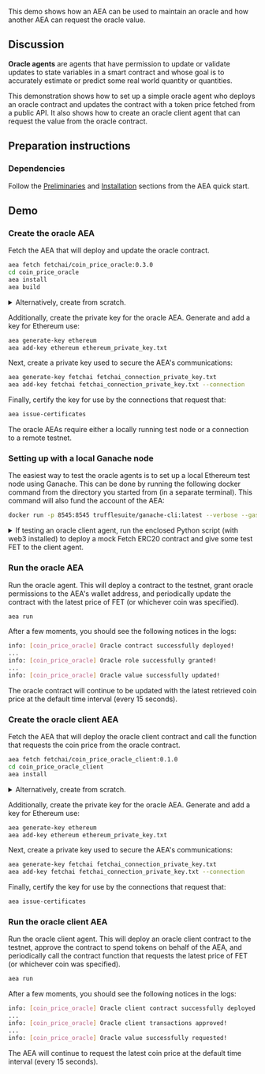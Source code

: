 This demo shows how an AEA can be used to maintain an oracle and how another AEA can request the oracle value.

## Discussion

**Oracle agents** are agents that have permission to update or validate updates to state variables in a smart contract and whose goal is to accurately estimate or predict some real world quantity or quantities.

This demonstration shows how to set up a simple oracle agent who deploys an oracle contract and updates the contract with a token price fetched from a public API. It also shows how to create an oracle client agent that can request the value from the oracle contract. 

## Preparation instructions
 
### Dependencies

Follow the <a href="../quickstart/#preliminaries">Preliminaries</a> and <a href="../quickstart/#installation">Installation</a> sections from the AEA quick start.

## Demo

### Create the oracle AEA

Fetch the AEA that will deploy and update the oracle contract.

``` bash
aea fetch fetchai/coin_price_oracle:0.3.0
cd coin_price_oracle
aea install
aea build
```

<details><summary>Alternatively, create from scratch.</summary>
<p>

Create the AEA that will deploy the contract.

``` bash
aea create coin_price_oracle
cd coin_price_oracle
aea add connection fetchai/http_client:0.16.0
aea add connection fetchai/ledger:0.12.0
aea add connection fetchai/p2p_libp2p:0.14.0
aea add skill fetchai/coin_price:0.3.0
aea add skill fetchai/simple_oracle:0.3.0
aea install
aea config set agent.default_connection fetchai/p2p_libp2p:0.14.0
```

Then update the agent configuration with the default routing and cert requests:
``` bash
aea config set --type dict agent.default_routing \
'{
"fetchai/contract_api:0.10.0": "fetchai/ledger:0.12.0",
"fetchai/http:0.11.0": "fetchai/http_client:0.16.0",
"fetchai/ledger_api:0.9.0": "fetchai/ledger:0.12.0"
}'
aea config set --type list vendor.fetchai.connections.p2p_libp2p.cert_requests \
'[{"identifier": "acn", "ledger_id": "ethereum", "not_after": "2022-01-01", "not_before": "2021-01-01", "public_key": "fetchai", "save_path": ".certs/conn_cert.txt"}]'
```

And change the default ledger:
``` bash
aea config set agent.default_ledger ethereum
```

</p>
</details>

Additionally, create the private key for the oracle AEA. Generate and add a key for Ethereum use:

``` bash
aea generate-key ethereum
aea add-key ethereum ethereum_private_key.txt
```

Next, create a private key used to secure the AEA's communications:
``` bash
aea generate-key fetchai fetchai_connection_private_key.txt
aea add-key fetchai fetchai_connection_private_key.txt --connection
```

Finally, certify the key for use by the connections that request that:
``` bash
aea issue-certificates
```

The oracle AEAs require either a locally running test node or a connection to a remote testnet.

### Setting up with a local Ganache node

The easiest way to test the oracle agents is to set up a local Ethereum test node using Ganache. This can be done by running the following docker command from the directory you started from (in a separate terminal). This command will also fund the account of the AEA:
``` bash
docker run -p 8545:8545 trufflesuite/ganache-cli:latest --verbose --gasPrice=0 --gasLimit=0x1fffffffffffff --account="$(cat coin_price_oracle/ethereum_private_key.txt),1000000000000000000000"
```

<details><summary>If testing an oracle client agent, run the enclosed Python script (with web3 installed) to deploy a mock Fetch ERC20 contract and give some test FET to the client agent.</summary>
<p>

```python
import json
import os
from web3 import Web3, eth

FILE_DIR = os.path.dirname(os.path.realpath(__file__))
CONTRACT_PATH = os.path.join(FILE_DIR, "vendor/fetchai/contracts/fet_erc20/build/FetERC20Mock.json")
CLIENT_PRIVATE_KEY_PATH = os.path.join(FILE_DIR, "ethereum_private_key.txt")

# Solidity source code
with open(CONTRACT_PATH) as file:
    compiled_sol = json.load(file)

# web3.py instance
w3 = Web3(Web3.HTTPProvider('http://127.0.0.1:8545'))

# Set pre-funded account as sender
w3.eth.defaultAccount = w3.eth.accounts[0]

# Import client account from private key
with open(CLIENT_PRIVATE_KEY_PATH) as file:
    private_key = file.read()
client_account = w3.eth.account.privateKeyToAccount(private_key)

# Deploy mock Fetch ERC20 contract
FetERC20Mock = w3.eth.contract(abi=compiled_sol['abi'], bytecode=compiled_sol['bytecode'])

# Submit the transaction that deploys the contract
tx_hash = FetERC20Mock.constructor(
    name="FetERC20Mock",
    symbol="MFET",
    initialSupply=int(1e23),
    decimals_=18).transact()

# Wait for the transaction to be mined, and get the transaction receipt
tx_receipt = w3.eth.waitForTransactionReceipt(tx_hash)

# Print out the contract address
print("FetERC20Mock contract deployed at:", tx_receipt.contractAddress)

# Get deployed contract
fet_erc20_mock = w3.eth.contract(address=tx_receipt.contractAddress, abi=compiled_sol['abi'])

# Transfer some test FET to oracle client account
tx_hash = fet_erc20_mock.functions.transfer(client_account.address, int(1e20)).transact()
tx_receipt = w3.eth.waitForTransactionReceipt(tx_hash)
```

</p>
</details>

### Run the oracle AEA

Run the oracle agent. This will deploy a contract to the testnet, grant oracle permissions to the AEA's wallet address, and periodically update the contract with the latest price of FET (or whichever coin was specified).
``` bash
aea run
```

After a few moments, you should see the following notices in the logs:
``` bash
info: [coin_price_oracle] Oracle contract successfully deployed!
...
info: [coin_price_oracle] Oracle role successfully granted!
...
info: [coin_price_oracle] Oracle value successfully updated!
```
The oracle contract will continue to be updated with the latest retrieved coin price at the default time interval (every 15 seconds).

### Create the oracle client AEA

Fetch the AEA that will deploy the oracle client contract and call the function that requests the coin price from the oracle contract.

``` bash
aea fetch fetchai/coin_price_oracle_client:0.1.0
cd coin_price_oracle_client
aea install
```

<details><summary>Alternatively, create from scratch.</summary>
<p>

Create the AEA that will deploy the contract.

``` bash
aea create coin_price_oracle
cd coin_price_oracle
aea add connection fetchai/http_client:0.16.0
aea add connection fetchai/ledger:0.12.0
aea add skill fetchai/simple_oracle_client:0.3.0
aea install
aea config set agent.default_connection fetchai/ledger:0.12.0
```

Then update the agent configuration with the default routing and cert requests:
``` bash
aea config set --type dict agent.default_routing \
'{
"fetchai/contract_api:0.10.0": "fetchai/ledger:0.12.0",
"fetchai/http:0.11.0": "fetchai/http_client:0.16.0",
"fetchai/ledger_api:0.9.0": "fetchai/ledger:0.12.0"
}'
```

Change the default ledger:
``` bash
aea config set agent.default_ledger ethereum
```

And set the contract addresses:
``` bash
aea config set vendor.fetchai.skills.simple_oracle_client.models.strategy.args.erc20_address ERC20_ADDRESS
aea config set vendor.fetchai.skills.simple_oracle_client.models.strategy.args.oracle_contract_address ORACLE_ADDRESS
```
where `ORACLE_ADDRESS` appears in the `contractAddress` field of the (first) contract deployment transaction.

</p>
</details>

Additionally, create the private key for the oracle AEA. Generate and add a key for Ethereum use:

``` bash
aea generate-key ethereum
aea add-key ethereum ethereum_private_key.txt
```

Next, create a private key used to secure the AEA's communications:
``` bash
aea generate-key fetchai fetchai_connection_private_key.txt
aea add-key fetchai fetchai_connection_private_key.txt --connection
```

Finally, certify the key for use by the connections that request that:
``` bash
aea issue-certificates
```

### Run the oracle client AEA

Run the oracle client agent. This will deploy an oracle client contract to the testnet, approve the contract to spend tokens on behalf of the AEA, and periodically call the contract function that requests the latest price of FET (or whichever coin was specified).
``` bash
aea run
```

After a few moments, you should see the following notices in the logs:
``` bash
info: [coin_price_oracle] Oracle client contract successfully deployed!
...
info: [coin_price_oracle] Oracle client transactions approved!
...
info: [coin_price_oracle] Oracle value successfully requested!
```
The AEA will continue to request the latest coin price at the default time interval (every 15 seconds).

